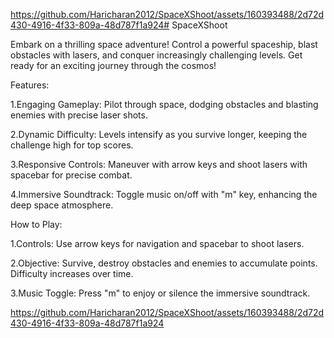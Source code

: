 
https://github.com/Haricharan2012/SpaceXShoot/assets/160393488/2d72d430-4916-4f33-809a-48d787f1a924# SpaceXShoot

Embark on a thrilling space adventure! Control a powerful spaceship, blast obstacles with lasers, and conquer increasingly challenging levels. Get ready for an exciting journey through the cosmos!<br>

Features:

1.Engaging Gameplay: Pilot through space, dodging obstacles and blasting enemies with precise laser shots.<br>

2.Dynamic Difficulty: Levels intensify as you survive longer, keeping the challenge high for top scores.<br>

3.Responsive Controls: Maneuver with arrow keys and shoot lasers with spacebar for precise combat.<br>

4.Immersive Soundtrack: Toggle music on/off with "m" key, enhancing the deep space atmosphere.<br>

How to Play:<br>

1.Controls: Use arrow keys for navigation and spacebar to shoot lasers.<br>

2.Objective: Survive, destroy obstacles and enemies to accumulate points. Difficulty increases over time.<br>

3.Music Toggle: Press "m" to enjoy or silence the immersive soundtrack.<br>


https://github.com/Haricharan2012/SpaceXShoot/assets/160393488/2d72d430-4916-4f33-809a-48d787f1a924<br>
